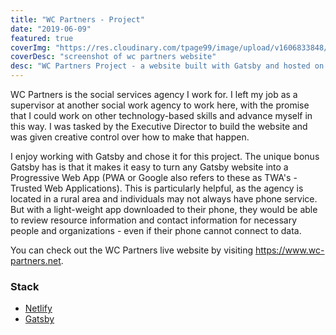 ```yaml
---
title: "WC Partners - Project"
date: "2019-06-09"
featured: true
coverImg: "https://res.cloudinary.com/tpage99/image/upload/v1606833848/dev/wcpartners.jpg"
coverDesc: "screenshot of wc partners website"
desc: "WC Partners Project - a website built with Gatsby and hosted on Netlify. #jamstack"
---
```


WC Partners is the social services agency I work for. I left my job as a supervisor at another social work agency to work here, with the promise that I could work on other technology-based skills and advance myself in this way. I was tasked by the Executive Director to build the website and was given creative control over how to make that happen. 

I enjoy working with Gatsby and chose it for this project. The unique bonus Gatsby has is that it makes it easy to turn any Gatsby website into a Progressive Web App (PWA or Google also refers to these as TWA's - Trusted Web Applications). This is particularly helpful, as the agency is located in a rural area and individuals may not always have phone service. But with a light-weight app downloaded to their phone, they would be able to review resource information and contact information for necessary people and organizations - even if their phone cannot connect to data.  

You can check out the WC Partners live website by visiting https://www.wc-partners.net.  

### Stack  
 - [Netlify](https://www.netlify.com/)
 - [Gatsby](https://www.gatsbyjs.com/)